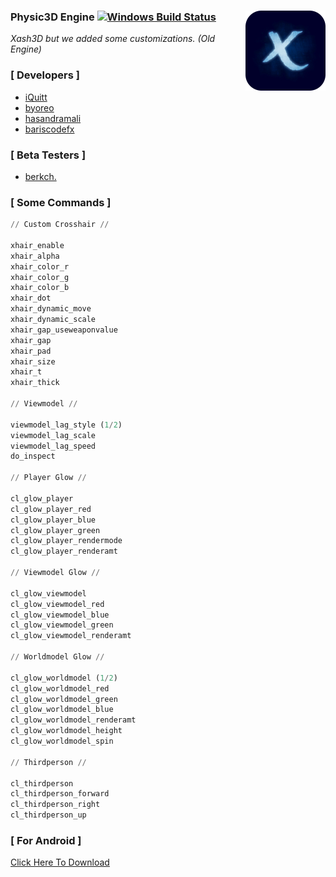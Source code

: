 ### Physic3D Engine <img align="right" width="128" height="128" src="https://github.com/byoreo/icons/blob/main/physic3d.png" alt="XASH" /> [![Windows Build Status](https://ci.appveyor.com/api/projects/status/github/byoreo/physic3d-go9xc?svg=true)](https://ci.appveyor.com/project/byoreo/physic3d-go9xc) 

*Xash3D but we added some customizations. (Old Engine)*

### [ Developers ]

- [iQuitt](https://github.com/iquitt)
- [byoreo](https://github.com/byoreo)
- [hasandramali](https://github.com/hasandramali)
- [bariscodefx](https://github.com/bariscodefxy)

### [ Beta Testers ]

- [berkch.](https://github.com/qberkdc)

### [ Some Commands ]
```py
// Custom Crosshair //

xhair_enable 
xhair_alpha
xhair_color_r
xhair_color_g
xhair_color_b
xhair_dot
xhair_dynamic_move
xhair_dynamic_scale
xhair_gap_useweaponvalue
xhair_gap 
xhair_pad
xhair_size
xhair_t
xhair_thick

// Viewmodel //

viewmodel_lag_style (1/2)
viewmodel_lag_scale
viewmodel_lag_speed
do_inspect

// Player Glow //

cl_glow_player
cl_glow_player_red
cl_glow_player_blue
cl_glow_player_green
cl_glow_player_rendermode
cl_glow_player_renderamt

// Viewmodel Glow //

cl_glow_viewmodel
cl_glow_viewmodel_red
cl_glow_viewmodel_blue
cl_glow_viewmodel_green
cl_glow_viewmodel_renderamt

// Worldmodel Glow //

cl_glow_worldmodel (1/2)
cl_glow_worldmodel_red
cl_glow_worldmodel_green
cl_glow_worldmodel_blue
cl_glow_worldmodel_renderamt
cl_glow_worldmodel_height
cl_glow_worldmodel_spin

// Thirdperson //

cl_thirdperson
cl_thirdperson_forward
cl_thirdperson_right
cl_thirdperson_up

```

### [ For Android ]
[Click Here To Download](https://github.com/Physic3D/physic3d-android/releases/download/1/physic3d.apk)
